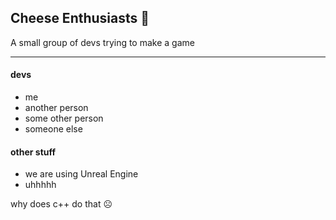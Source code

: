## Cheese Enthusiasts 🧀

A small group of devs trying to make a game

---

#### devs
- me
- another person
- some other person
- someone else

#### other stuff
- we are using Unreal Engine
- uhhhhh



why does c++ do that ☹️
